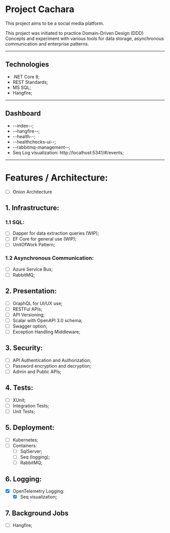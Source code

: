 # Project Cachara

This project aims to be a social media platform.

This project was initiated to practice Domain-Driven Design (DDD) Concepts and experiment with various 
tools for data storage, asynchronous communication and enterprise patterns. 

---
## Technologies
* .NET Core 8;
* REST Standards;
* MS SQL;
* Hangfire;

---

## Dashboard
* --index--;
* --hangfire--;
* --health--;
* --healthchecks-ui--;
* --rabbitmq-management--;
* Seq Log visualization: http://localhost:5341/#/events;

---

# Features / Architecture:
- [ ] Onion Architecture

## 1. Infrastructure:

### 1.1 SQL:
- [ ] Dapper for data extraction queries (WIP);
- [ ] EF Core for general use (WIP);
- [ ] UnitOfWork Pattern;

### 1.2 Asynchronous Communication:
- [ ] Azure Service Bus;
- [ ] RabbitMQ;

## 2. Presentation:
- [ ] GraphQL for UI/UX use;
- [ ] RESTFul APIs;
- [ ] API Versioning;
- [ ] Scalar with OpenAPI 3.0 schema;
- [ ] Swagger option;
- [ ] Exception Handling Middleware;

## 3. Security:
- [ ] API Authentication and Authorization;
- [ ] Password encryption and decryption;
- [ ] Admin and Public APIs;

## 4. Tests:
- [ ] XUnit;
- [ ] Integration Tests;
- [ ] Unit Tests;

## 5. Deployment:
- [ ] Kubernetes;
- [ ] Containers:
  - [ ] SqlServer;
  - [ ] Seq (logging);
  - [ ] RabbitMQ;

## 6. Logging:
- [X] OpenTelemetry Logging:
  - [X] Seq visualization;

## 7. Background Jobs
- [ ] Hangfire;